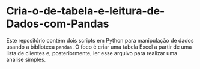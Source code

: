 # Cria-o-de-tabela-e-leitura-de-Dados-com-Pandas
Este repositório contém dois scripts em Python para manipulação de dados usando a biblioteca `pandas`. O foco é criar uma tabela Excel a partir de uma lista de clientes e, posteriormente, ler esse arquivo para realizar uma análise simples.
